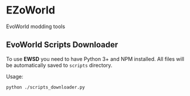 # EZoWorld
EvoWorld modding tools

## EvoWorld Scripts Downloader
To use **EWSD** you need to have Python 3+ and NPM installed. All files will be automatically saved to `scripts` directory.

Usage:
```bash
python ./scripts_downloader.py
```
